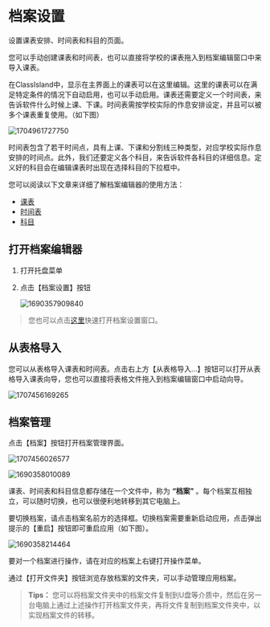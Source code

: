﻿# 档案设置

设置课表安排、时间表和科目的页面。

您可以手动创建课表和时间表，也可以直接将学校的课表拖入到档案编辑窗口中来导入课表。

在ClassIsland中，显示在主界面上的课表可以在这里编辑。这里的课表可以在满足特定条件的情况下自动启用，也可以手动启用。课表还需要定义一个时间表，来告诉软件什么时候上课、下课。时间表需按学校实际的作息安排设定，并且可以被多个课表重复使用。（如下图）

![1704961727750](pack://application:,,,/ClassIsland;component/Assets/Documents/image/ProfileSettingsPage/1704961727750.png)

时间表包含了若干时间点，具有上课、下课和分割线三种类型，对应学校实际作息安排的时间点。此外，我们还要定义各个科目，来告诉软件各科目的详细信息。定义好的科目会在编辑课表时出现在选择科目的下拉框中。

您可以阅读以下文章来详细了解档案编辑器的使用方法：
- [课表](课表)
- [时间表](时间表)
- [科目](科目)

## 打开档案编辑器

1. 打开托盘菜单
2. 点击【档案设置】按钮

    ![1690357909840](pack://application:,,,/ClassIsland;component/Assets/Documents/image/ProfileSettingsPage/1690357909840.png)

> 您也可以点击[这里](classisland://app/profile)快速打开档案设置窗口。

## 从表格导入

您可以从表格导入课表和时间表。点击右上方【从表格导入…】按钮可以打开从表格导入课表向导，您也可以直接将表格文件拖入到档案编辑窗口中启动向导。

![1707456169265](pack://application:,,,/ClassIsland;component/Assets/Documents/image/ProfileSettingsPage/1707456169265.png)

## 档案管理

点击【档案】按钮打开档案管理界面。

![1707456026577](pack://application:,,,/ClassIsland;component/Assets/Documents/image/ProfileSettingsPage/1707456026577.png)

![1690358010089](pack://application:,,,/ClassIsland;component/Assets/Documents/image/ProfileSettingsPage/1690358010089.png)

课表、时间表和科目信息都存储在一个文件中，称为 **“档案”** 。每个档案互相独立，可以随时切换，也可以很便利地转移到其它电脑上。

要切换档案，请点击档案名前方的选择框。切换档案需要重新启动应用，点击弹出提示的【重启】按钮即可重启应用（如下图）。

![1690358214464](pack://application:,,,/ClassIsland;component/Assets/Documents/image/ProfileSettingsPage/1690358214464.png)

要对一个档案进行操作，请在对应的档案上右键打开操作菜单。

通过【打开文件夹】按钮浏览存放档案的文件夹，可以手动管理应用档案。

> **Tips：** 您可以将档案文件夹中的档案文件复制到U盘等介质中，然后在另一台电脑上通过上述操作打开档案文件夹，再将文件复制到档案文件夹中，以实现档案文件的转移。
